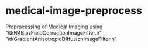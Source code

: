 # medical-image-preprocess
Preprocessing of Medical Imaging using "itkN4BiasFieldCorrectionImageFilter.h" , "itkGradientAnisotropicDiffusionImageFilter.h"

